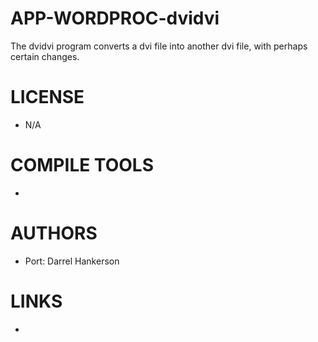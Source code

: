 APP-WORDPROC-dvidvi
===================

The dvidvi program converts a dvi file into another dvi file, with perhaps certain changes. 


LICENSE
===============
* N/A

COMPILE TOOLS
===============
* 

AUTHORS
===============
* Port: Darrel Hankerson

LINKS
===============
* 
